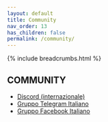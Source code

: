 ```yaml
---
layout: default
title: Community
nav_order: 13
has_children: false
permalink: /community/
---
```


{% include breadcrumbs.html %}

## COMMUNITY

* [Discord (internazionale)](https://discord.klipper3d.org/)
* [Gruppo Telegram Italiano](https://t.me/Klipper3DITA)
* [Gruppo Facebook Italiano](https://www.facebook.com/groups/2753077415021752)
